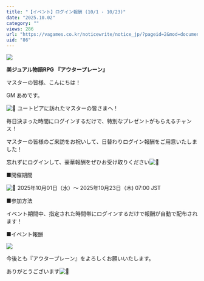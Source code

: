```yaml
---
title: "【イベント】ログイン報酬 (10/1 - 10/23)"
date: "2025.10.02"
category: ""
views: 286
url: "https://vagames.co.kr/noticewrite/notice_jp/?pageid=2&mod=document&uid=86"
uid: "86"
---
```


![](/images/news/live/jp/86-85769a66.webp)  

**美ジュアル物語RPG 『アウタープレーン』**

マスターの皆様、こんにちは！

GM あめです。

  

![🎁](/images/news/live/en/200-00ebbf59.svg) ユートピアに訪れたマスターの皆さまへ！

毎日決まった時間にログインするだけで、特別なプレゼントがもらえるチャンス！

マスターの皆様のご来訪をお祝いして、日替わりログイン報酬をご用意いたしました！

忘れずにログインして、豪華報酬をぜひお受け取りください![🎉](/images/news/live/en/43-5e3f7088.svg)

  

■開催期間

![📅](/images/news/live/en/211-70cde509.svg) 2025年10月01日（水）～ 2025年10月23日（木) 07:00 JST

  

■参加方法

イベント期間中、指定された時間帯にログインするだけで報酬が自動で配布されます！

■イベント報酬

![](/images/news/live/jp/86-ec6f19b7.webp)

今後とも『アウタープレーン』をよろしくお願いいたします。

ありがとうございます![💖](/images/news/live/en/46-47b68f24.svg)